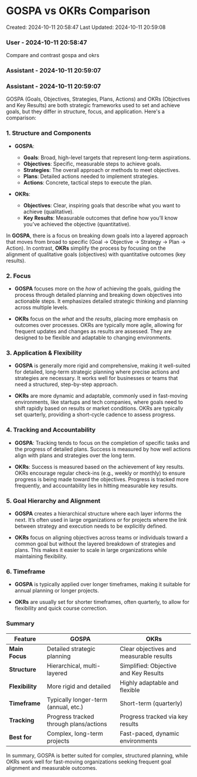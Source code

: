 # GOSPA vs OKRs Comparison

Created: 2024-10-11 20:58:47
Last Updated: 2024-10-11 20:59:08

### User - 2024-10-11 20:58:47

Compare and contrast gospa and okrs 


### Assistant - 2024-10-11 20:59:07



### Assistant - 2024-10-11 20:59:07

GOSPA (Goals, Objectives, Strategies, Plans, Actions) and OKRs (Objectives and Key Results) are both strategic frameworks used to set and achieve goals, but they differ in structure, focus, and application. Here's a comparison:

### 1. **Structure and Components**

- **GOSPA**:
  - **Goals**: Broad, high-level targets that represent long-term aspirations.
  - **Objectives**: Specific, measurable steps to achieve goals.
  - **Strategies**: The overall approach or methods to meet objectives.
  - **Plans**: Detailed actions needed to implement strategies.
  - **Actions**: Concrete, tactical steps to execute the plan.

- **OKRs**:
  - **Objectives**: Clear, inspiring goals that describe what you want to achieve (qualitative).
  - **Key Results**: Measurable outcomes that define how you’ll know you’ve achieved the objective (quantitative).

In **GOSPA**, there is a focus on breaking down goals into a layered approach that moves from broad to specific (Goal → Objective → Strategy → Plan → Action). In contrast, **OKRs** simplify the process by focusing on the alignment of qualitative goals (objectives) with quantitative outcomes (key results).

### 2. **Focus**

- **GOSPA** focuses more on the *how* of achieving the goals, guiding the process through detailed planning and breaking down objectives into actionable steps. It emphasizes detailed strategic thinking and planning across multiple levels.
  
- **OKRs** focus on the *what* and the *results*, placing more emphasis on outcomes over processes. OKRs are typically more agile, allowing for frequent updates and changes as results are assessed. They are designed to be flexible and adaptable to changing environments.

### 3. **Application & Flexibility**

- **GOSPA** is generally more rigid and comprehensive, making it well-suited for detailed, long-term strategic planning where precise actions and strategies are necessary. It works well for businesses or teams that need a structured, step-by-step approach.
  
- **OKRs** are more dynamic and adaptable, commonly used in fast-moving environments, like startups and tech companies, where goals need to shift rapidly based on results or market conditions. OKRs are typically set quarterly, providing a short-cycle cadence to assess progress.

### 4. **Tracking and Accountability**

- **GOSPA**: Tracking tends to focus on the completion of specific tasks and the progress of detailed plans. Success is measured by how well actions align with plans and strategies over the long term.
  
- **OKRs**: Success is measured based on the achievement of key results. OKRs encourage regular check-ins (e.g., weekly or monthly) to ensure progress is being made toward the objectives. Progress is tracked more frequently, and accountability lies in hitting measurable key results.

### 5. **Goal Hierarchy and Alignment**

- **GOSPA** creates a hierarchical structure where each layer informs the next. It’s often used in large organizations or for projects where the link between strategy and execution needs to be explicitly defined.
  
- **OKRs** focus on aligning objectives across teams or individuals toward a common goal but without the layered breakdown of strategies and plans. This makes it easier to scale in large organizations while maintaining flexibility.

### 6. **Timeframe**

- **GOSPA** is typically applied over longer timeframes, making it suitable for annual planning or longer projects.
  
- **OKRs** are usually set for shorter timeframes, often quarterly, to allow for flexibility and quick course correction.

### Summary

| Feature                    | GOSPA                                | OKRs                               |
|----------------------------|--------------------------------------|------------------------------------|
| **Main Focus**              | Detailed strategic planning          | Clear objectives and measurable results |
| **Structure**               | Hierarchical, multi-layered          | Simplified: Objective and Key Results |
| **Flexibility**             | More rigid and detailed              | Highly adaptable and flexible      |
| **Timeframe**               | Typically longer-term (annual, etc.) | Short-term (quarterly)             |
| **Tracking**                | Progress tracked through plans/actions | Progress tracked via key results   |
| **Best for**                | Complex, long-term projects          | Fast-paced, dynamic environments   |

In summary, GOSPA is better suited for complex, structured planning, while OKRs work well for fast-moving organizations seeking frequent goal alignment and measurable outcomes.

